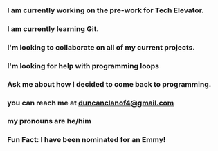 ### I am currently working on the pre-work for Tech Elevator.
### I am currently learning Git.
### I'm looking to collaborate on all of my current projects.
### I'm looking for help with programming loops
### Ask me about how I decided to come back to programming.
### you can reach me at duncanclanof4@gmail.com
### my pronouns are he/him
### Fun Fact:  I have been nominated for an Emmy!


<!--
**KDuncanof4/KDuncanof4** is a ✨ _special_ ✨ repository because its `README.md` (this file) appears on your GitHub profile.

Here are some ideas to get you started:

- 🔭 I’m currently working on ...
- 🌱 I’m currently learning ...
- 👯 I’m looking to collaborate on ...
- 🤔 I’m looking for help with ...
- 💬 Ask me about ...
- 📫 How to reach me: ...
- 😄 Pronouns: ...
- ⚡ Fun fact: ...
-->

